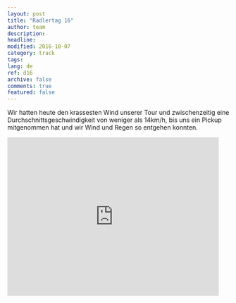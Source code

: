 ```yaml
---
layout: post
title: "Radlertag 16"
author: team
description: 
headline: 
modified: 2016-10-07
category: track
tags: 
lang: de
ref: d16
archive: false
comments: true
featured: false
---
```


Wir hatten heute den krassesten Wind unserer Tour und zwischenzeitig eine Durchschnittsgeschwindigkeit von weniger als 14km/h, bis uns ein Pickup mitgenommen hat und wir Wind und Regen so entgehen konnten.

<iframe width="480" height="360" src="http://track-kit.net/maps_s3/?v=embed&track=230351.gpx" frameborder="0" allowfullscreen></iframe>





